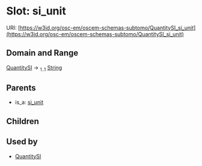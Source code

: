 
# Slot: si_unit



URI: [https://w3id.org/osc-em/oscem-schemas-subtomo/QuantitySI_si_unit](https://w3id.org/osc-em/oscem-schemas-subtomo/QuantitySI_si_unit)


## Domain and Range

[QuantitySI](QuantitySI.md) &#8594;  <sub>1..1</sub> [String](types/String.md)

## Parents

 *  is_a: [si_unit](si_unit.md)

## Children


## Used by

 * [QuantitySI](QuantitySI.md)
